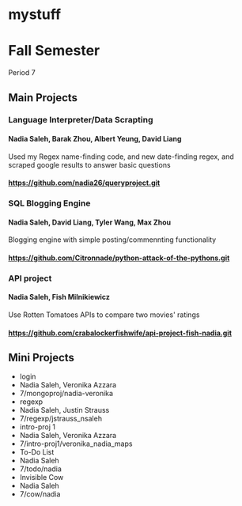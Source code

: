 mystuff
==========

# Fall Semester
Period 7

## Main Projects

### Language Interpreter/Data Scrapting
#### Nadia Saleh, Barak Zhou, Albert Yeung, David Liang
Used my Regex name-finding code, and new date-finding regex, and scraped google results to answer basic questions
#### https://github.com/nadia26/queryproject.git

### SQL Blogging Engine
#### Nadia Saleh, David Liang, Tyler Wang, Max Zhou
Blogging engine with simple posting/commennting functionality
#### https://github.com/Citronnade/python-attack-of-the-pythons.git

### API project
#### Nadia Saleh, Fish Milnikiewicz
Use Rotten Tomatoes APIs to compare two movies' ratings
#### https://github.com/crabalockerfishwife/api-project-fish-nadia.git

## Mini Projects

 * login
  * Nadia Saleh, Veronika Azzara
  * 7/mongoproj/nadia-veronika
 * regexp
  * Nadia Saleh, Justin Strauss
  * 7/regexp/jstrauss_nsaleh
 * intro-proj 1
  * Nadia Saleh, Veronika Azzara
  * 7/intro-proj1/veronika_nadia_maps
 * To-Do List
  * Nadia Saleh
  * 7/todo/nadia
 * Invisible Cow
  * Nadia Saleh
  * 7/cow/nadia

